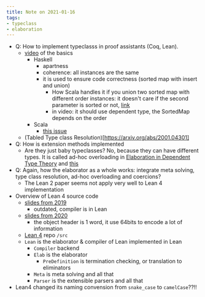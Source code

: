 ```yaml
---
title: Note on 2021-01-16
tags:
- typeclass
- elaboration
---
```



* Q: How to implement typeclasss in proof assistants (Coq, Lean).
  * [video](https://www.youtube.com/watch?v=6WhFpnfD-Tw) of the basics
    * Haskell
      * apartness
      * coherence: all instances are the same
      * it is used to ensure code correctness (sorted map with insert and union)
        * How Scala handles it if you union two sorted map with different order instances: it doesn't care if the second parameter is sorted or not, [link](https://www.scala-lang.org/api/current/scala/collection/SortedMap.html#++[V2%3E:V](xs:scala.collection.IterableOnce[(K,V2)]):CC[K,V2])
        * in video: it should use dependent type, the SortedMap depends on the order
    * Scala
      * [this issue](https://github.com/lampepfl/dotty-feature-requests/issues/4)
  * (Tabled Type class Resolution)[https://arxiv.org/abs/2001.04301]
* Q: How is extension methods implemented
  * Are they just baby typeclasses? No, because they can have different types. It is called ad-hoc overloading in [Elaboration in Dependent Type Theory](https://arxiv.org/abs/1505.04324) and [this](https://github.com/leanprover/lean4/blob/d3d245c711bba039ddf2f7e35ce483505aa2970e/tests/elabissues/overload_with_list_coercion.lean#L1)
* Q: Again, how the elaborator as a whole works: integrate meta solving, type class resolution, ad-hoc overloading and coercions?
  * The Lean 2 paper seems not apply very well to Lean 4 implementation
* Overview of Lean 4 source code
  * [slides from 2019](http://leanprover.github.io/talks/vu2019.pdf)
    * outdated, compiler is in Lean
  * [slides from 2020](http://leanprover.github.io/talks/LeanACL2.pdf)
    * the object header is 1 word, it use 64bits to encode a lot of information
  * [Lean 4](https://github.com/leanprover/lean4) repo `/src`
  * `Lean` is the elaborator & compiler of Lean implemented in Lean
    * `Compiler` backend
    * `Elab` is the elaborator
      * `PreDefinition` is termination checking, or translation to eliminators
    * `Meta` is meta solving and all that
    * `Parser` is the extensible parsers and all that
* Lean4 changed its naming convension from `snake_case` to `camelCase`??!!